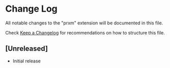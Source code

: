 # Change Log

All notable changes to the "prxm" extension will be documented in this file.

Check [Keep a Changelog](http://keepachangelog.com/) for recommendations on how to structure this file.

## [Unreleased]

- Initial release